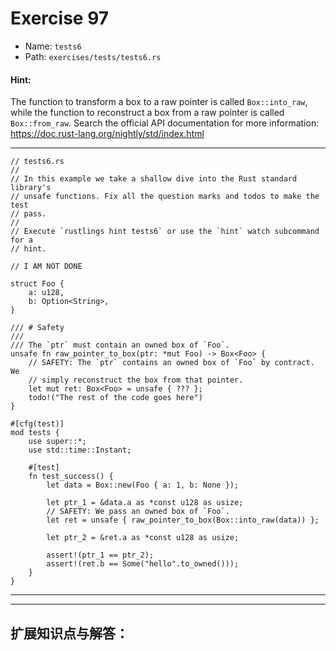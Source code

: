 # Exercise 97

- Name: ```tests6```
- Path: ```exercises/tests/tests6.rs```
#### Hint: 

The function to transform a box to a raw pointer is called `Box::into_raw`, while
the function to reconstruct a box from a raw pointer is called `Box::from_raw`.
Search the official API documentation for more information:
https://doc.rust-lang.org/nightly/std/index.html


---



```rust,editable
// tests6.rs
//
// In this example we take a shallow dive into the Rust standard library's
// unsafe functions. Fix all the question marks and todos to make the test
// pass.
//
// Execute `rustlings hint tests6` or use the `hint` watch subcommand for a
// hint.

// I AM NOT DONE

struct Foo {
    a: u128,
    b: Option<String>,
}

/// # Safety
///
/// The `ptr` must contain an owned box of `Foo`.
unsafe fn raw_pointer_to_box(ptr: *mut Foo) -> Box<Foo> {
    // SAFETY: The `ptr` contains an owned box of `Foo` by contract. We
    // simply reconstruct the box from that pointer.
    let mut ret: Box<Foo> = unsafe { ??? };
    todo!("The rest of the code goes here")
}

#[cfg(test)]
mod tests {
    use super::*;
    use std::time::Instant;

    #[test]
    fn test_success() {
        let data = Box::new(Foo { a: 1, b: None });

        let ptr_1 = &data.a as *const u128 as usize;
        // SAFETY: We pass an owned box of `Foo`.
        let ret = unsafe { raw_pointer_to_box(Box::into_raw(data)) };

        let ptr_2 = &ret.a as *const u128 as usize;

        assert!(ptr_1 == ptr_2);
        assert!(ret.b == Some("hello".to_owned()));
    }
}

```

---




---

## 扩展知识点与解答：
